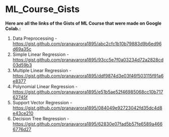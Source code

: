 # ML_Course_Gists

**Here are all the links of the Gists of ML Course that were made on Google Colab.:**

1.  Data Preprocessing - https://gist.github.com/pranavarora1895/abc2cfc1b10b79883d9b6ed96d69a35c
2.  Simple Linear Regression - https://gist.github.com/pranavarora1895/93cc5e7f0a03234d72a2828cd03d59b3
3.  Multiple Linear Regression - https://gist.github.com/pranavarora1895/ddf9874d3e03f46f503115f91a6e8377
4.  Polynomial Linear Regression - https://gist.github.com/pranavarora1895/e51b5ae52f46985068cc10b71762745f
5.  Support Vector Regression - https://gist.github.com/pranavarora1895/084049e92723042fd35dc4d8e43ce210
6.  Decision Tree Regression - https://gist.github.com/pranavarora1895/62830e07fad5b57fe6589a4666776d27



